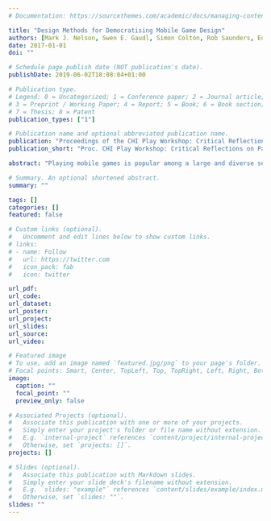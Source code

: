 ```yaml
---
# Documentation: https://sourcethemes.com/academic/docs/managing-content/

title: "Design Methods for Democratising Mobile Game Design"
authors: [Mark J. Nelson, Swen E. Gaudl, Simon Colton, Rob Saunders, Edward J. Powley, Peter Ivey, Blanca Perez Ferrer, Michael Cook]
date: 2017-01-01
doi: ""

# Schedule page publish date (NOT publication's date).
publishDate: 2019-06-02T18:08:04+01:00

# Publication type.
# Legend: 0 = Uncategorized; 1 = Conference paper; 2 = Journal article;
# 3 = Preprint / Working Paper; 4 = Report; 5 = Book; 6 = Book section;
# 7 = Thesis; 8 = Patent
publication_types: ["1"]

# Publication name and optional abbreviated publication name.
publication: "Proceedings of the CHI Play Workshop: Critical Reflections on Participation in Game Development, 15 October 2017, Amsterdam, Netherlands"
publication_short: "Proc. CHI Play Workshop: Critical Reflections on Participation in Game Development"

abstract: "Playing mobile games is popular among a large and diverse set of players, contrasting sharply with the limited set of companies and people who design them. We would like to democratise mobile game design by enabling players to design games on the same devices they play them on, without needing to program. Our concept of fluidic games aims to realise this vision by drawing on three design methodologies. The interaction style of fluidic games is that of casual creators; their end-user design philosophy is adapted from metadesign; and their technical implementation is based on parametric design. In this short article, we discuss how we've adapted these three methods to mobile game design, and some open questions that remain in order to empower end user game design on mobile phones in a way that rises beyond the level of typical user-generated content."

# Summary. An optional shortened abstract.
summary: ""

tags: []
categories: []
featured: false

# Custom links (optional).
#   Uncomment and edit lines below to show custom links.
# links:
# - name: Follow
#   url: https://twitter.com
#   icon_pack: fab
#   icon: twitter

url_pdf:
url_code:
url_dataset:
url_poster:
url_project:
url_slides:
url_source:
url_video:

# Featured image
# To use, add an image named `featured.jpg/png` to your page's folder. 
# Focal points: Smart, Center, TopLeft, Top, TopRight, Left, Right, BottomLeft, Bottom, BottomRight.
image:
  caption: ""
  focal_point: ""
  preview_only: false

# Associated Projects (optional).
#   Associate this publication with one or more of your projects.
#   Simply enter your project's folder or file name without extension.
#   E.g. `internal-project` references `content/project/internal-project/index.md`.
#   Otherwise, set `projects: []`.
projects: []

# Slides (optional).
#   Associate this publication with Markdown slides.
#   Simply enter your slide deck's filename without extension.
#   E.g. `slides: "example"` references `content/slides/example/index.md`.
#   Otherwise, set `slides: ""`.
slides: ""
---
```

